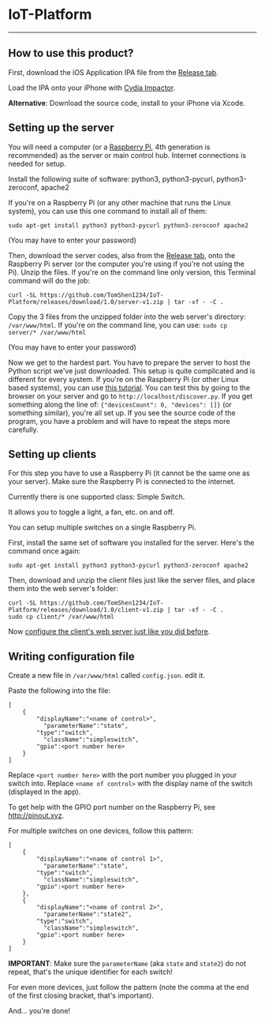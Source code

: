 # IoT-Platform

---

## How to use this product?

First, download the iOS Application IPA file from the [Release tab](https://github.com/TomShen1234/IoT-Platform/releases/tag/1.0). 

Load the IPA onto your iPhone with [Cydia Impactor](http://www.cydiaimpactor.com/).

**Alternative**: Download the source code, install to your iPhone via Xcode. 

## Setting up the server

You will need a computer (or a [Raspberry Pi](https://www.raspberrypi.org/), 4th generation is recommended) as the server or main control hub. Internet connections is needed for setup. 

Install the following suite of software: python3, python3-pycurl, python3-zeroconf, apache2

If you're on a Raspberry Pi (or any other machine that runs the Linux system), you can use this one command to install all of them:

`sudo apt-get install python3 python3-pycurl python3-zeroconf apache2`

(You may have to enter your password)

Then, download the server codes, also from the [Release tab](https://github.com/TomShen1234/IoT-Platform/releases/tag/1.0), onto the Raspberry Pi server (or the computer you're using if you're not using the Pi). Unzip the files. If you're on the command line only version, this Terminal command will do the job:

`curl -SL https://github.com/TomShen1234/IoT-Platform/releases/download/1.0/server-v1.zip | tar -xf - -C .`

Copy the 3 files from the unzipped folder into the web server's directory: `/var/www/html`. If you're on the command line, you can use:
`sudo cp server/* /var/www/html`

(You may have to enter your password)

Now we get to the hardest part. You have to prepare the server to host the Python script we've just downloaded. This setup is quite complicated and is different for every system. If you're on the Raspberry Pi (or other Linux based systems), you can use [this tutorial](https://code-maven.com/set-up-cgi-with-apache). You can test this by going to the browser on your server and go to `http://localhost/discover.py`. If you get something along the line of: `{"devicesCount": 0, "devices": []}` (or something similar), you're all set up. If you see the source code of the program, you have a problem and will have to repeat the steps more carefully. 

## Setting up clients

For this step you have to use a Raspberry Pi (it cannot be the same one as your server). Make sure the Raspberry Pi is connected to the internet. 

Currently there is one supported class: Simple Switch. 

It allows you to toggle a light, a fan, etc. on and off. 

You can setup multiple switches on a single Raspberry Pi. 

First, install the same set of software you installed for the server. Here's the command once again:

`sudo apt-get install python3 python3-pycurl python3-zeroconf apache2`

Then, download and unzip the client files just like the server files, and place them into the web server's folder:

```
curl -SL https://github.com/TomShen1234/IoT-Platform/releases/download/1.0/client-v1.zip | tar -xf - -C .
sudo cp client/* /var/www/html
```

Now [configure the client's web server just like you did before](https://code-maven.com/set-up-cgi-with-apache). 

## Writing configuration file

Create a new file in `/var/www/html` called `config.json`. edit it. 

Paste the following into the file:
```
[
    {
        "displayName":"<name of control>",
	      "parameterName":"state",
        "type":"switch",
	      "className":"simpleswitch",
        "gpio":<port number here>
    }
]
```

Replace `<port number here>` with the port number you plugged in your switch into. Replace `<name of control>` with the display name of the switch (displayed in the app). 

To get help with the GPIO port number on the Raspberry Pi, see http://pinout.xyz. 

For multiple switches on one devices, follow this pattern:

```
[
    {
        "displayName":"<name of control 1>",
	      "parameterName":"state",
        "type":"switch",
	      "className":"simpleswitch",
        "gpio":<port number here>
    },
    {
        "displayName":"<name of control 2>",
	      "parameterName":"state2",
        "type":"switch",
	      "className":"simpleswitch",
        "gpio":<port number here>
    }
]
```

**IMPORTANT**: Make sure the `parameterName` (aka `state` and `state2`) do not repeat, that's the unique identifier for each switch!

For even more devices, just follow the pattern (note the comma at the end of the first closing bracket, that's important). 

And... you're done!
